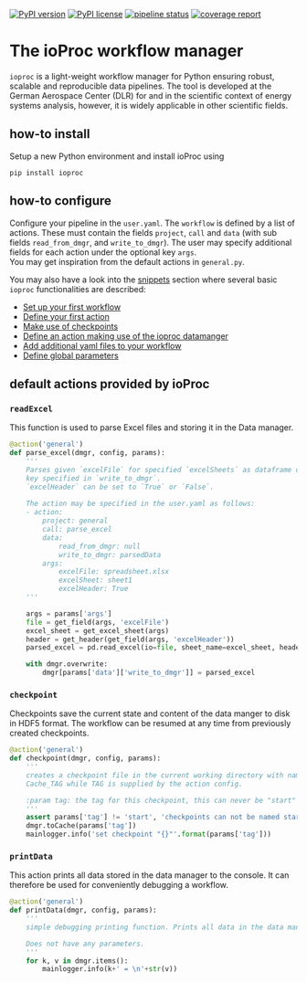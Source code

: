 [![PyPI version](https://badge.fury.io/py/ioproc.svg)](https://badge.fury.io/py/ioproc)
[![PyPI license](https://img.shields.io/pypi/l/ioproc.svg)](https://badge.fury.io/py/ioproc)
[![pipeline status](https://gitlab.dlr.de/ioproc/ioproc/badges/development/pipeline.svg)](https://gitlab.dlr.de/ioproc/ioproc/-/commits/development)
[![coverage report](https://gitlab.dlr.de/ioproc/ioproc/badges/development/coverage.svg)](https://gitlab.dlr.de/ioproc/ioproc/-/commits/development) 

# The ioProc workflow manager
`ioproc` is a light-weight workflow manager for Python ensuring robust, scalable and reproducible data pipelines. The tool is developed at the German Aerospace Center (DLR) for and in the scientific context of energy systems analysis, however, it is widely applicable in other scientific fields.

## how-to install
Setup a new Python environment and install ioProc using 

    pip install ioproc   

## how-to configure

Configure your pipeline in the `user.yaml`. The `workflow` is defined by a list of actions. These must
contain the fields `project`, `call` and `data` (with sub fields `read_from_dmgr`, and `write_to_dmgr`). The user
may specify additional fields for each action under the optional key `args`.  
You may get inspiration from the default actions in `general.py`.

You may also have a look into the [snippets](https://gitlab.dlr.de/ioproc/ioproc/-/snippets) section where several basic `ioproc` functionalities are described:
- [Set up your first workflow](https://gitlab.dlr.de/ioproc/ioproc/-/snippets/155)
- [Define your first action](https://gitlab.dlr.de/ioproc/ioproc/-/snippets/156)
- [Make use of checkpoints](https://gitlab.dlr.de/ioproc/ioproc/-/snippets/157)
- [Define an action making use of the ioproc datamanger](https://gitlab.dlr.de/ioproc/ioproc/-/snippets/158)
- [Add additional yaml files to your workflow](https://gitlab.dlr.de/ioproc/ioproc/-/snippets/159)
- [Define global parameters](https://gitlab.dlr.de/ioproc/ioproc/-/snippets/163)

## default actions provided by ioProc

### `readExcel`
This function is used to parse Excel files and storing it in the Data manager.

```python
@action('general')
def parse_excel(dmgr, config, params):
    '''
    Parses given `excelFile` for specified `excelSheets` as dataframe object and stores it in the datamanager by the 
    key specified in `write_to_dmgr`.
    `excelHeader` can be set to `True` or `False`.
    
    The action may be specified in the user.yaml as follows:
    - action:
        project: general
        call: parse_excel
        data:
            read_from_dmgr: null
            write_to_dmgr: parsedData
        args:  
            excelFile: spreadsheet.xlsx
            excelSheet: sheet1
            excelHeader: True
    '''

    args = params['args']
    file = get_field(args, 'excelFile')
    excel_sheet = get_excel_sheet(args)
    header = get_header(get_field(args, 'excelHeader'))
    parsed_excel = pd.read_excel(io=file, sheet_name=excel_sheet, header=header)

    with dmgr.overwrite:
        dmgr[params['data']['write_to_dmgr']] = parsed_excel
```

### `checkpoint`
Checkpoints save the current state and content of the data manger to disk in HDF5 format. The workflow can be resumed at any time from previously created checkpoints.

```python
@action('general')
def checkpoint(dmgr, config, params):
    '''
    creates a checkpoint file in the current working directory with name
    Cache_TAG while TAG is supplied by the action config.

    :param tag: the tag for this checkpoint, this can never be "start"
    '''
    assert params['tag'] != 'start', 'checkpoints can not be named start'
    dmgr.toCache(params['tag'])
    mainlogger.info('set checkpoint "{}"'.format(params['tag']))
```

### `printData`
This action prints all data stored in the data manager to the console. It can therefore be used for conveniently debugging a workflow.

```python
@action('general')
def printData(dmgr, config, params):
    '''
    simple debugging printing function. Prints all data in the data manager.

    Does not have any parameters.
    '''
    for k, v in dmgr.items():
        mainlogger.info(k+' = \n'+str(v))
```

